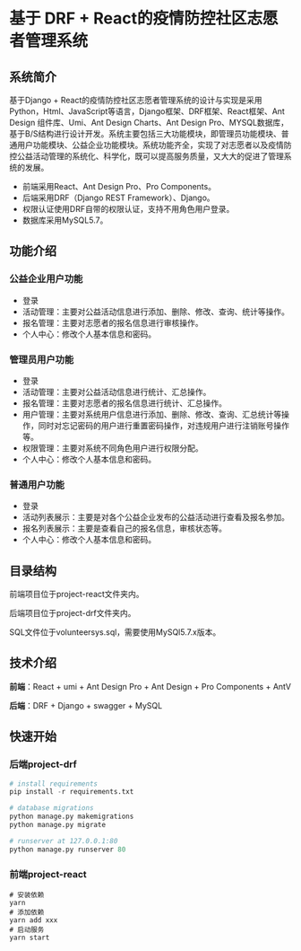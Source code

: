 # 基于 DRF + React的疫情防控社区志愿者管理系统

## 系统简介

基于Django + React的疫情防控社区志愿者管理系统的设计与实现是采用Python，Html、JavaScript等语言，Django框架、DRF框架、React框架、Ant Design 组件库、Umi、Ant Design Charts、Ant Design Pro、MYSQL数据库，基于B/S结构进行设计开发。系统主要包括三大功能模块，即管理员功能模块、普通用户功能模块、公益企业功能模块。系统功能齐全，实现了对志愿者以及疫情防控公益活动管理的系统化、科学化，既可以提高服务质量，又大大的促进了管理系统的发展。

- 前端采用React、Ant Design Pro、Pro Components。
- 后端采用DRF（Django REST Framework）、Django。
- 权限认证使用DRF自带的权限认证，支持不用角色用户登录。
- 数据库采用MySQL5.7。

## 功能介绍

### 公益企业用户功能

- 登录
- 活动管理：主要对公益活动信息进行添加、删除、修改、查询、统计等操作。
- 报名管理：主要对志愿者的报名信息进行审核操作。
- 个人中心：修改个人基本信息和密码。

### 管理员用户功能

- 登录
- 活动管理：主要对公益活动信息进行统计、汇总操作。
- 报名管理：主要对志愿者的报名信息进行统计、汇总操作。
- 用户管理：主要对系统用户信息进行添加、删除、修改、查询、汇总统计等操作，同时对忘记密码的用户进行重置密码操作，对违规用户进行注销账号操作等。
- 权限管理：主要对系统不同角色用户进行权限分配。
- 个人中心：修改个人基本信息和密码。

### 普通用户功能

- 登录
- 活动列表展示：主要是对各个公益企业发布的公益活动进行查看及报名参加。
- 报名列表展示：主要是查看自己的报名信息，审核状态等。
- 个人中心：修改个人基本信息和密码。

## 目录结构

前端项目位于project-react文件夹内。

后端项目位于project-drf文件夹内。

SQL文件位于volunteersys.sql，需要使用MySQl5.7.x版本。

## 技术介绍

**前端**：React + umi + Ant Design Pro + Ant Design + Pro Components + AntV 

**后端**：DRF + Django + swagger + MySQL

## 快速开始

### 后端project-drf

```python shell
# install requirements
pip install -r requirements.txt

# database migrations
python manage.py makemigrations
python manage.py migrate

# runserver at 127.0.0.1:80
python manage.py runserver 80
```

### 前端project-react

```shell
# 安装依赖
yarn
# 添加依赖
yarn add xxx
# 启动服务
yarn start
```

